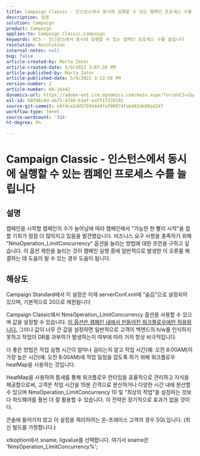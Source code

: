 ```yaml
---
title: Campaign Classic - 인스턴스에서 동시에 실행할 수 있는 캠페인 프로세스 수를 늘립니다
description: 설명
solution: Campaign
product: Campaign
applies-to: Campaign Classic,Campaign
keywords: KCS - 인스턴스에서 동시에 실행할 수 있는 캠페인 프로세스 수를 늘립니다
resolution: Resolution
internal-notes: null
bug: false
article-created-by: Marta Zator
article-created-date: 5/9/2022 3:07:38 PM
article-published-by: Marta Zator
article-published-date: 5/9/2022 3:13:58 PM
version-number: 2
article-number: KA-16442
dynamics-url: https://adobe-ent.crm.dynamics.com/main.aspx?forceUCI=1&pagetype=entityrecord&etn=knowledgearticle&id=919ebec1-a9cf-ec11-a7b5-0022480a8e40
exl-id: b0fd6c0d-eb71-4740-b3ef-eaff1f378191
source-git-commit: e8f4ca2dd578944d4fe399074fab461de88ad247
workflow-type: tm+mt
source-wordcount: '314'
ht-degree: 0%

---
```


# Campaign Classic - 인스턴스에서 동시에 실행할 수 있는 캠페인 프로세스 수를 늘립니다

## 설명


캠페인을 시작할 캠페인의 수가 늘어남에 따라 캠페인에서 &quot;가능한 한 빨리 시작&quot;을 접할 기회가 점점 더 많아지고 있음을 발견했습니다.
비즈니스 요구 사항을 충족하기 위해 &quot;NmsOperation_LimitConcurrency&quot; 옵션을 늘리는 방법에 대한 조언을 구하고 싶습니다.
이 옵션 제한을 늘리는 것이 캠페인 실행 중에 일반적으로 발생한 이 오류를 해결하는 데 도움이 될 수 있는 경우 도움이 됩니다.


## 해상도


Campaign Standard에서 이 설정은 이제 serverConf.xml에 &quot;숨김&quot;으로 설정되어 있으며, 기본적으로 20으로 제한됩니다  

Campaign Classic에서 NmsOperation_LimitConcurrency 옵션을 사용할 수 있으며 값을 설정할 수 있습니다. <u>이 옵션은 캠페인 내에서 만들어진 워크플로우에만 적용됩니다.</u> 그러나 값이 너무 큰 값을 설정하면 일반적으로 고객이 백엔드의 h/w를 인식하지 못하고 작업이 DB를 과부하가 발생하는지 여부에 따라 거의 항상 비극적입니다.

더 좋은 방법은 작업 실행 시간이 얼마나 걸리는지 알고 작업 시간(예: 오전 8:00AM)이 가장 높은 시간(예: 오전 8:00AM)에 작업 일정을 잡도록 하기 위해 워크플로우 heatMap을 사용하는 것입니다.

HeatMap을 사용하여 틈새를 통해 워크플로우 런타임을 효율적으로 관리하고 지식을 제공함으로써, 고객은 작업 시간을 15분 간격으로 분산하거나 다양한 시간 내에 분산할 수 있으며 NmsOperation_LimitConcurrency 10 및 &quot;최상의 작업&quot;을 설정하는 것보다 하드웨어를 훨씬 더 잘 활용할 수 있습니다. 이 전략은 장기적으로 효과가 없을 것이다.





콘솔에 들어가지 않고 이 설정을 쿼리하려는 온-프레미스 고객의 경우 SQL입니다. (최신 빌드를 가정합니다.)

xtkoption에서 sname, ligvalue를 선택합니다. 여기서 sname은 &#39;NmsOperation_LimitConcurrency%&#39;;
